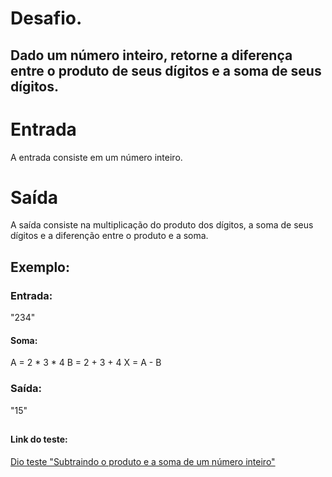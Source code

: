 # Desafio. 
## Dado um número inteiro, retorne a diferença entre o produto de seus dígitos e a soma de seus dígitos.

# Entrada
A entrada consiste em um número inteiro.

# Saída
A saída consiste na multiplicação do produto dos dígitos, a soma de seus dígitos e a diferenção entre o produto e a soma.

## Exemplo: 

### Entrada: 
"234"

#### Soma:
A = 2 * 3 * 4
B = 2 + 3 + 4
X = A - B

### Saída: 
"15"

##
#### Link do teste:
[Dio teste "Subtraindo o produto e a soma de um número inteiro"](https://web.dio.me/coding/desafios-basicos-c-pottencial/algorithm/subtraindo-o-produto-e-a-soma-de-um-numero-inteiro?back=/track/pottencial-net-developer&tab=undefined&moduleId=undefined)
